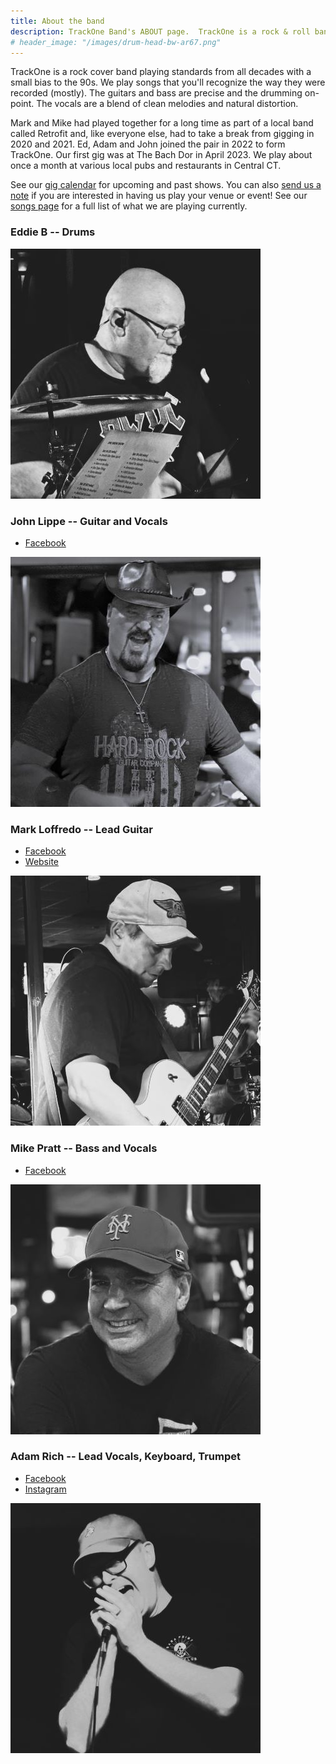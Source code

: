 ```yaml
---
title: About the band
description: TrackOne Band's ABOUT page.  TrackOne is a rock & roll band in Central Connecticut.  We play covers from multiple decades.
# header_image: "/images/drum-head-bw-ar67.png"
---
```


TrackOne is a rock cover band playing standards from all decades with a small bias to the 90s.
We play songs that you'll recognize the way they were recorded (mostly).
The guitars and bass are precise and the drumming on-point.
The vocals are a blend of clean melodies and natural distortion.

Mark and Mike had played together for a long time as part of a local band called Retrofit and, like everyone else, had to take a break from gigging in 2020 and 2021.
Ed, Adam and John joined the pair in 2022 to form TrackOne.
Our first gig was at The Bach Dor in April 2023.
We play about once a month at various local pubs and restaurants in Central CT.

See our [gig calendar](/gigs) for upcoming and past shows.
You can also [send us a note](/contact) if you are interested in having us play your venue or event!
See our [songs page](/songs) for a full list of what we are playing currently.



### Eddie B -- Drums

![](/images/about/ed-jerrys-400.jpg)



### John Lippe -- Guitar and Vocals

* [Facebook](https://www.facebook.com/profile.php?id=100088091095602)

![](/images/about/john-jerrys-400.jpg)



### Mark Loffredo -- Lead Guitar

* [Facebook](https://www.facebook.com/mark.loffredo.94)
* [Website](https://marksguitarlessons.com/)

![](/images/about/mark-jerrys-400.jpg)



### Mike Pratt -- Bass and Vocals

* [Facebook](https://www.facebook.com/michael.pratt.739)

![](/images/about/mike-jerrys-400.jpg)



### Adam Rich -- Lead Vocals, Keyboard, Trumpet

* [Facebook](https://www.facebook.com/adamleerich2)
* [Instagram](https://www.instagram.com/adamleerich)



![](/images/about/adam-screaming-400.jpg)




